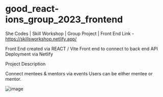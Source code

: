 # good_react-ions_group_2023_frontend

She Codes | Skill Workshop | Group Project | Front End
Link - https://skillsworkshop.netlify.app/

Front End created via REACT / Vite 
Front end to connect to back end API
Deployment via Netlify

Project Description 

Connect mentees & mentors via events 
Users can be either mentee or mentor. 

![image](https://github.com/sue-lim/good_react-ions_group_2023_frontend/assets/113986306/6a0a02e1-1e74-4aa2-927a-0066b9e3edb1)
